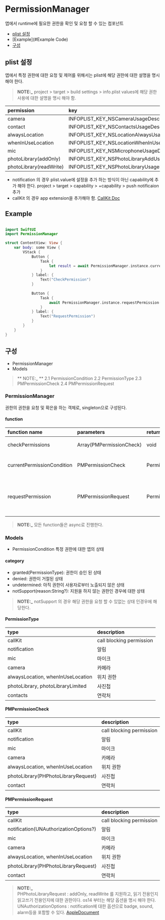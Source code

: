 # PermissionManager

앱에서 runtime에 필요한 권한을 확인 및 요청 할 수 있는 컴포넌트

- [plist 설정](#Plist)
- [Example](#Example Code)
- [구성](#structure)

 
## plist 설정

앱에서 특정 권한에 대한 요청 및 제어를 위해서는 plist에 해당 권한에 대한 설명을 명시해야 한다.
> **NOTE:_** 
project > target > build settings > info.plist values에 해당 권한 사용에 대한 설명을 명시 해야 함.

| permission | key |
| :--- | :--- |
| camera | INFOPLIST_KEY_NSCameraUsageDescription |
| contact | INFOPLIST_KEY_NSContactsUsageDescription |
| alwaysLocation | INFOPLIST_KEY_NSLocationAlwaysUsageDescription | 
| whenInUseLocation | INFOPLIST_KEY_NSLocationWhenInUseUsageDescription |
| mic | INFOPLIST_KEY_NSMicrophoneUsageDescription |
| photoLibrary(addOnly) | INFOPLIST_KEY_NSPhotoLibraryAddUsageDescription |
| photoLibrary(readWrite) | INFOPLIST_KEY_NSPhotoLibraryUsageDescription |

* notification 의 경우 plist.value에 설정을 추가 하는 방식이 아닌 capability에 추가 해야 한다.
project > target > capability > +capability > push notificaion 추가
* callKit 의 경우 app extension을 추가해야 함. [CallKit Doc](https://developer.apple.com/documentation/callkit/)

## Example

``` Swift

import SwiftUI
import PermissionManager

struct ContentView: View {
    var body: some View {
        VStack {
            Button {
                Task {
                    let result = await PermissionManager.instance.currentPermissionCondition(.camera)
                }
            } label: {
                Text("CheckPermission")
            }
            
            Button {
                Task {
                    await PermissionManager.instance.requestPermission(.camera)
                }
            } label: {
                Text("RequestPermission")
            }
        }
    }
}

```


## 구성

- PermissionManager
- Models
> ** NOTE:_ **
 2.1 PermissionCondition
 2.2 PermissionType
 2.3 PMPermissionCheck
 2.4 PMPermissionRequest

### PermissionManager

권한의 권한을 요청 및 확은을 하는 객체로, singleton으로 구성된다.

#### function
| function name | parameters | return | description |
| :--- | :--- | :--- | :--- | 
| checkPermissions | Array(PMPermissionCheck) | void | 권한들의 상태를 체크 | 
| currentPermissionCondition | PMPermissionCheck | PermissionCondition | 특정 권한에 대한 상태를 체크  |
| requestPermission | PMPermissionRequest | PermissionCondition | 특정 권한에 대한 동의요청 팝업을 system에 요청 |

> **NOTE:_** 모든 function들은 async로 진행한다.

### Models
- PermissionCondition
특정 권한에 대한 앱의 상태

#### category
 - granted(PermissionType): 권한이 승인 된 상태
 - denied: 권한이 거절된 상태 
 - undetermined: 아직 권한이 사용자로부터 노출되지 않은 상태
 - notSupport(reason:String?): 지원을 하지 않는 권한인 경우에 대한 상태
 
> **NOTE:_** 
notSupport 의 경우 해당 권한을 요청 할 수 있없는 상태 인경우에 해당한다.  

#### PermissionType

| type | description |
| :--- | :--- |
| callKit | call blocking permission | 
| notification | 알림 |
| mic | 마이크 |
| camera | 카메라 |
| alwaysLocation, whenInUseLocation | 위치 권한 |
| photoLibrary, photoLibraryLimited | 사진첩 |
| contacts | 연락처 | 


#### PMPermissionCheck

| type | description |
| :--- | :--- |
| callKit | call blocking permission | 
| notification | 알림 |
| mic | 마이크 |
| camera | 카메라 |
| alwaysLocation, whenInUseLocation | 위치 권한 |
| photoLibrary(PHPhotoLibraryRequest) | 사진첩 |
| contact | 연락처 | 


#### PMPermissionRequest

| type | description |
| :--- | :--- |
| callKit | call blocking permission | 
| notification(UNAuthorizationOptions?) | 알림 |
| mic | 마이크 |
| camera | 카메라 |
| alwaysLocation, whenInUseLocation | 위치 권한 |
| photoLibrary(PHPhotoLibraryRequest) | 사진첩 |
| contact | 연락처 | 

> **NOTE:_**  
 PHPhotoLibraryRequest :  addOnly, readWrite 를 지원하고, 읽기 전용인지 읽고쓰기 전용인지에 대한 권한이다.
 os14 부터는 해당 옵션을 명시 해야 한다. 
 UNAuthorizationOptions : notification에 대한 옵션으로 badge, sound, alarm등을 포함할 수 있다. [AppleDocument](https://developer.apple.com/documentation/usernotifications/unauthorizationoptions)
 
